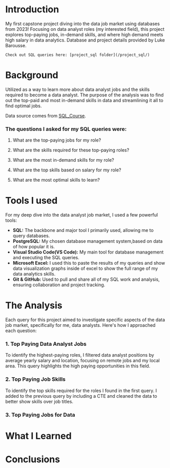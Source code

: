 # Introduction
My first capstone project diving into the data job market using databases from 2023! Focusing on data analyst roles (my interested field), this project explores top-paying jobs, in-demand skills, and where high demand meets high salary in data analytics. Database and project details provided by Luke Barousse.

    Check out SQL queries here: [project_sql folder](/project_sql/)
# Background
Utilized as a way to learn more about data analyst jobs and the skills required to become a data analyst. The purpose of the analysis was to find out the top-paid and most in-demand skills in data and streamlining it all to find optimal jobs.

Data source comes from [SQL_Course](https://lukebarousse.com/sql).

### The questions I asked for my SQL queries were:

1. What are the top-paying jobs for my role?

2. What are the skills required for these top-paying roles?

3. What are the most in-demand skills for my role?

4. What are the top skills based on salary for my role?

5. What are the most optimal skills to learn?

# Tools I used
For my deep dive into the data analyst job market, I used a few powerful tools:

- **SQL:** The backbone and major tool I primarily used, allowing me to query databases.
- **PostgreSQL:** My chosen database management system,based on data of how popular it is.
- **Visual Studio Code(VS Code):** My main tool for database management and executing the SQL queries.
- **Microsoft Excel:** I used this to paste the results of my queries and show data visualization graphs inside of excel to show the full range of my data analytics skills.
- **Git & GitHub:** Used to pull and share all of my SQL work and analysis, ensuring collaboration and project tracking.

# The Analysis
Each query for this project aimed to investigate specific aspects of the data job market, specifically for me, data analysts. Here's how I approached each question:

### 1. Top Paying Data Analyst Jobs
To identify the highest-paying roles, I filtered data analyst positions by average yearly salary and location, focusing on remote jobs and my local area. This query highlights the high paying opportunities in this field.

### 2. Top Paying Job Skills
To identify the top skills required for the roles I found in the first query. I added to the previous query by including a CTE and cleaned the data to better show skills over job titles.

### 3. Top Paying Jobs for Data
# What I Learned

# Conclusions
